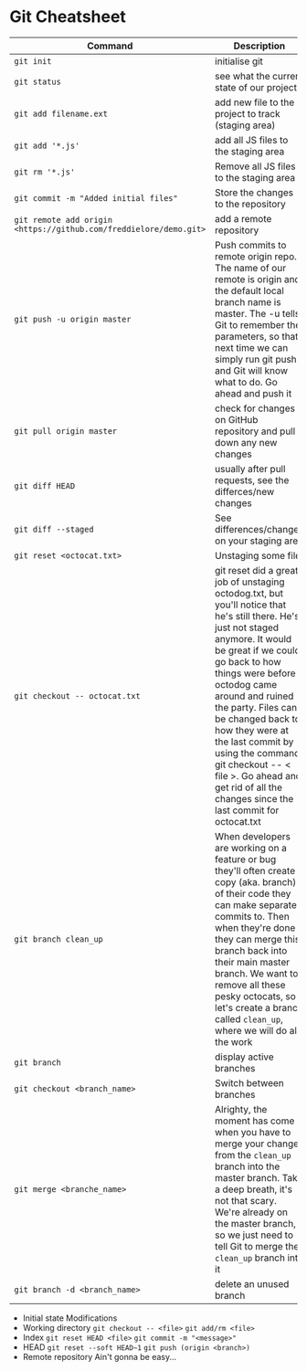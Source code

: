 <h1>Git Cheatsheet</h1>

  
Command              	| Description
-----------------------	| ---------------------------------
`git init`         			| initialise git
`git status` 						|	see what the current state of our project
`git add filename.ext`	|	add new file to the project to track (staging area)
`git add '*.js'`				|	add all JS files to the staging area
`git rm '*.js'`				|	Remove all JS files to the staging area
`git commit -m "Added initial files"` | Store the changes to the repository
`git remote add origin <https://github.com/freddielore/demo.git>` | add a remote repository
`git push -u origin master` | Push commits to remote origin repo. The name of our remote is origin and the default local branch name is master. The -u tells Git to remember the parameters, so that next time we can simply run git push and Git will know what to do. Go ahead and push it
`git pull origin master` | check for changes on GitHub repository and pull down any new changes
`git diff HEAD` | usually after pull requests, see the differces/new changes
`git diff --staged` | See differences/changes on your staging area
`git reset <octocat.txt>` | Unstaging some file
`git checkout -- octocat.txt` | git reset did a great job of unstaging octodog.txt, but you'll notice that he's still there. He's just not staged anymore. It would be great if we could go back to how things were before octodog came around and ruined the party. Files can be changed back to how they were at the last commit by using the command: git checkout -- < file >. Go ahead and get rid of all the changes since the last commit for octocat.txt
`git branch clean_up ` | When developers are working on a feature or bug they'll often create a copy (aka. branch) of their code they can make separate commits to. Then when they're done they can merge this branch back into their main master branch. We want to remove all these pesky octocats, so let's create a branch called ```clean_up```, where we will do all the work
`git branch` | display active branches
`git checkout <branch_name>` | Switch between branches
`git merge <branche_name>` | Alrighty, the moment has come when you have to merge your changes from the `clean_up` branch into the master branch. Take a deep breath, it's not that scary. We're already on the master branch, so we just need to tell Git to merge the `clean_up` branch into it
`git branch -d <branch_name>` | delete an unused branch


<ul class="stages">
  <li class="stages__item">
    <span class="stages__item-name">Initial state</span>
    <span class="stages__item-next">Modifications</span>
  </li>
  
  <li class="stages__item">
    <span class="stages__item-name">Working directory</span>
    <span class="stages__item-prev"><code>git checkout -- &lt;file&gt;</code></span>
    <span class="stages__item-next"><code>git add/rm &lt;file&gt;</code></span>
  </li>
  
  <li class="stages__item">
    <span class="stages__item-name">Index</span>
    <span class="stages__item-prev"><code>git reset HEAD &lt;file&gt;</code></span>
    <span class="stages__item-next"><code>git commit -m "&lt;message&gt;"</code></span>
  </li>
  
  <li class="stages__item">
    <span class="stages__item-name">HEAD</span>
    <span class="stages__item-prev"><code>git reset --soft HEAD~1</code></span>
    <span class="stages__item-next"><code>git push (origin &lt;branch&gt;)</code></span>
  </li>
  
  <li class="stages__item">
    <span class="stages__item-name">Remote repository</span>
    <span class="stages__item-prev">Ain't gonna be easy...</span>
  </li>
</ul>


